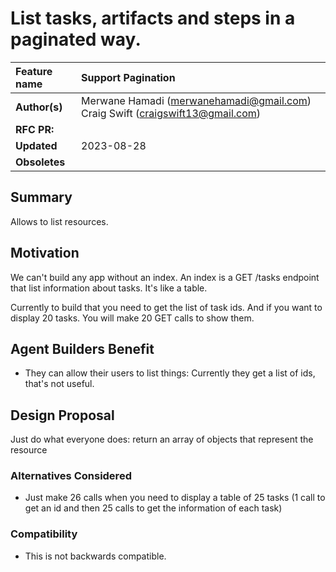 # List tasks, artifacts and steps in a paginated way.

| Feature name  | Support Pagination                       |
| :------------ |:-----------------------------------------|
| **Author(s)** | Merwane Hamadi (merwanehamadi@gmail.com)  Craig Swift (craigswift13@gmail.com)|
| **RFC PR:**   |                                          |
| **Updated**   | 2023-08-28                               |
| **Obsoletes** | |

## Summary

Allows to list resources.

## Motivation

We can't build any app without an index. An index is a GET /tasks endpoint that list information about tasks.
It's like a table.

Currently to build that you need to get the list of task ids. And if you want to display 20 tasks. You will make 20 GET calls to show them.

## Agent Builders Benefit

- They can allow their users to list things: Currently they get a list of ids, that's not useful.

## Design Proposal

Just do what everyone does: return an array of objects that represent the resource

### Alternatives Considered

- Just make 26 calls when you need to display a table of 25 tasks (1 call to get an id and then 25 calls to get the information of each task)

### Compatibility

- This is not backwards compatible.
